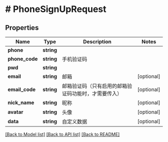 # # PhoneSignUpRequest

## Properties

Name | Type | Description | Notes
------------ | ------------- | ------------- | -------------
**phone** | **string** |  |
**phone_code** | **string** | 手机验证码 |
**pwd** | **string** |  |
**email** | **string** | 邮箱 | [optional]
**email_code** | **string** | 邮箱验证码（只有启用的邮箱验证码功能时，才需要传入） | [optional]
**nick_name** | **string** | 昵称 | [optional]
**avatar** | **string** | 头像 | [optional]
**data** | **string** | 自定义数据 | [optional]

[[Back to Model list]](../../README.md#models) [[Back to API list]](../../README.md#endpoints) [[Back to README]](../../README.md)
